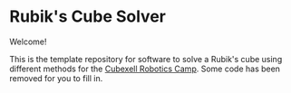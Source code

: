 # Rubik's Cube Solver

Welcome!

This is the template repository for software to solve a Rubik's cube using different methods for the [Cubexell Robotics Camp](https://www.cubexell.com/robotics-camp). Some code has been removed for you to fill in.